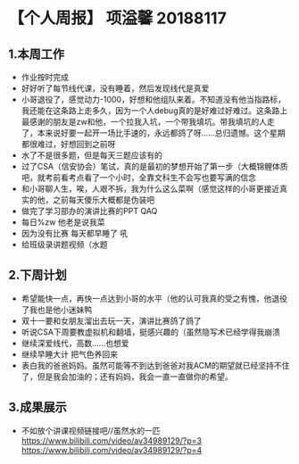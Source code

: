 # 【个人周报】 项溢馨 20188117
## 1.本周工作
- 作业按时完成
- 好好听了每节线代课，没有睡着，然后发现线代是真爱
- 小哥退役了，感觉动力-1000，好想和他组队来着。不知道没有他当指路标，我还能在这条路上走多久，因为一个人debug真的是好难过好难过。这条路上最感谢的朋友是zw和他，一个拉我入坑，一个带我填坑。带我填坑的人走了，本来说好要一起开一场比手速的，永远都鸽了呀......总归遗憾。这个星期都很难过，好想回到之前呀
- 水了不是很多题，但是每天三题应该有的
- 过了CSA（信安协会）笔试，真的是最初的梦想开始了第一步（大概锦鲤体质吧，就考前看考点看了一个小时，全靠文科生不会写也要写满的信念
- 和小哥聊人生，唉，人艰不拆，我为什么这么菜啊（感觉这样的小哥更接近真实的他，之前每天傻乐大概都是伪装吧
- 做完了学习部办的演讲比赛的PPT QAQ
- 每日%zw 他老是说我菜
- 因为没有比赛 每天都早睡了 吼
- 给班级录讲题视频（水题

## 2.下周计划
- 希望能快一点，再快一点达到小哥的水平（他的认可我真的受之有愧，他退役了我也是他小迷妹鸭
- 双十一要和女朋友溜出去玩一天，演讲比赛鸽了鸽了
- 听说CSA下周要教虚拟机和翻墙，挺感兴趣的（虽然隐写术已经学得我崩溃
- 继续深爱线代，高数......也想爱
- 继续早睡大计 把气色养回来
- 表白我的爸爸妈妈。虽然可能等不到达到爸爸对我ACM的期望就已经坚持不住了，但是我会加油的；还有妈妈，我会一直一直做你的希望。

## 3.成果展示
- 不如放个讲课视频链接吧//虽然水的一匹
https://www.bilibili.com/video/av34989129/?p=3
https://www.bilibili.com/video/av34989129/?p=4

